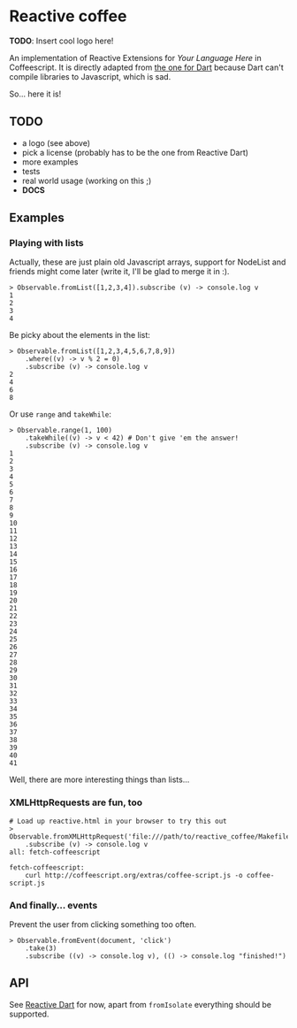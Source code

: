 # Reactive coffee

**TODO**: Insert cool logo here!

An implementation of Reactive Extensions for *Your Language Here* in
Coffeescript. It is directly adapted from [the one for Dart][rx-dart]
because Dart can't compile libraries to Javascript, which is sad.

So... here it is!

## TODO

 * a logo (see above)
 * pick a license (probably has to be the one from Reactive Dart)
 * more examples
 * tests
 * real world usage (working on this ;)
 * **DOCS**

## Examples

### Playing with lists

Actually, these are just plain old Javascript arrays, support for
NodeList and friends might come later (write it, I'll be glad to merge
it in :).

    > Observable.fromList([1,2,3,4]).subscribe (v) -> console.log v
    1
    2
    3
    4

Be picky about the elements in the list:

    > Observable.fromList([1,2,3,4,5,6,7,8,9])
        .where((v) -> v % 2 = 0)
        .subscribe (v) -> console.log v
    2
    4
    6
    8

Or use `range` and `takeWhile`:

    > Observable.range(1, 100)
        .takeWhile((v) -> v < 42) # Don't give 'em the answer!
        .subscribe (v) -> console.log v
    1
    2
    3
    4
    5
    6
    7
    8
    9
    10
    11
    12
    13
    14
    15
    16
    17
    18
    19
    20
    21
    22
    23
    24
    25
    26
    27
    28
    29
    30
    31
    32
    33
    34
    35
    36
    37
    38
    39
    40
    41

Well, there are more interesting things than lists...

### XMLHttpRequests are fun, too

    # Load up reactive.html in your browser to try this out
    > Observable.fromXMLHttpRequest('file:///path/to/reactive_coffee/Makefile')
        .subscribe (v) -> console.log v
    all: fetch-coffeescript
    
    fetch-coffeescript:
        curl http://coffeescript.org/extras/coffee-script.js -o coffee-script.js

### And finally... events

Prevent the user from clicking something too often.

    > Observable.fromEvent(document, 'click')
        .take(3)
        .subscribe ((v) -> console.log v), (() -> console.log "finished!")

## API

See [Reactive Dart][rx-dart] for now, apart from `fromIsolate`
everything should be supported.

[rx-dart]: https://github.com/prujohn/Reactive-Dart
